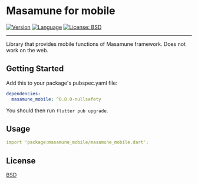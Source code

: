 # Masamune for mobile

[![Version](https://img.shields.io/badge/version-0.8.0-blue.svg)](https://mathru.net)
[![Language](https://img.shields.io/badge/language-dart-blue.svg)](https://dart.dev/)
[![License: BSD](https://img.shields.io/badge/license-BSD-purple.svg)](https://opensource.org/licenses/BSD-3-Clause)

---------------------------------------

Library that provides mobile functions of Masamune framework. Does not work on the web.

## Getting Started

Add this to your package's pubspec.yaml file:
```yaml
dependencies:
  masamune_mobile: ^0.8.0-nullsafety
```
You should then run `flutter pub upgrade`.

## Usage

```yaml
import 'package:masamune_mobile/masamune_mobile.dart';
```

## License

[BSD](LICENSE)
